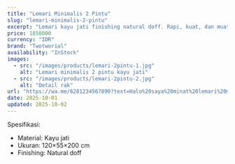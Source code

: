 ```yaml
---
title: "Lemari Minimalis 2 Pintu"
slug: "lemari-minimalis-2-pintu"
excerpt: "Lemari kayu jati finishing natural doff. Rapi, kuat, dan muat banyak."
price: 1850000
currency: "IDR"
brand: "Twotworial"
availability: "InStock"
images:
  - src: "/images/products/lemari-2pintu-1.jpg"
    alt: "Lemari minimalis 2 pintu kayu jati"
  - src: "/images/products/lemari-2pintu-2.jpg"
    alt: "Detail rak"
url: "https://wa.me/6281234567890?text=Halo%20saya%20minat%20lemari%20minimalis%202%20pintu"
date: 2025-10-01
updated: 2025-10-02
---
```


Spesifikasi:
- Material: Kayu jati
- Ukuran: 120×55×200 cm
- Finishing: Natural doff
